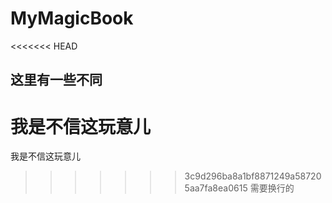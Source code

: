 # MyMagicBook

<<<<<<< HEAD
## 这里有一些不同
我是不信这玩意儿
=======
我是不信这玩意儿  
>>>>>>> 3c9d296ba8a1bf8871249a587205aa7fa8ea0615
需要换行的